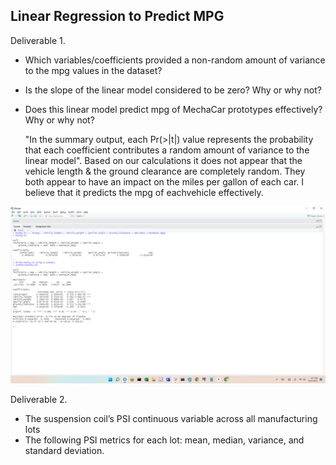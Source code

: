 ## Linear Regression to Predict MPG

Deliverable 1. 
* Which variables/coefficients provided a non-random amount of variance to the mpg values in the dataset?
* Is the slope of the linear model considered to be zero? Why or why not?
* Does this linear model predict mpg of MechaCar prototypes effectively? Why or why not?

  "In the summary output, each Pr(>|t|) value represents the probability that each 
 coefficient contributes a random amount of variance to the linear model".  Based on our calculations it does not appear that the vehicle length & the ground clearance are completely random.  They both appear to have an impact on the miles per gallon of each car.  I believe that it predicts the mpg of eachvehicle effectively.

![Test](https://github.com/Knicks2020/MechaCar_Statistical_Analysis/blob/main/pictures/2022-10-21%20(1).png)

Deliverable 2.
* The suspension coil’s PSI continuous variable across all manufacturing lots
* The following PSI metrics for each lot: mean, median, variance, and standard deviation.
